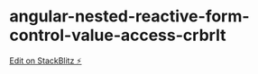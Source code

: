 # angular-nested-reactive-form-control-value-access-crbrlt

[Edit on StackBlitz ⚡️](https://stackblitz.com/edit/angular-nested-reactive-form-control-value-access-crbrlt)